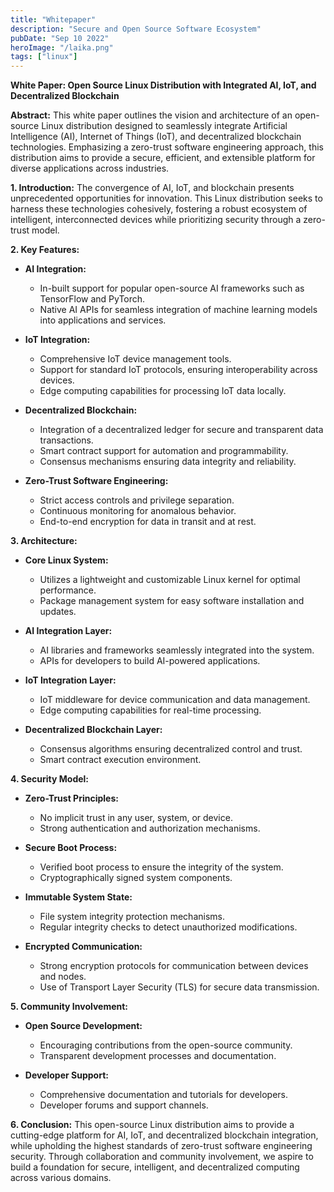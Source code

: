```yaml
---
title: "Whitepaper"
description: "Secure and Open Source Software Ecosystem"
pubDate: "Sep 10 2022"
heroImage: "/laika.png"
tags: ["linux"]
---
```


**White Paper: Open Source Linux Distribution with Integrated AI, IoT, and Decentralized Blockchain**

**Abstract:**
This white paper outlines the vision and architecture of an open-source Linux distribution designed to seamlessly integrate Artificial Intelligence (AI), Internet of Things (IoT), and decentralized blockchain technologies. Emphasizing a zero-trust software engineering approach, this distribution aims to provide a secure, efficient, and extensible platform for diverse applications across industries.

**1. Introduction:**
The convergence of AI, IoT, and blockchain presents unprecedented opportunities for innovation. This Linux distribution seeks to harness these technologies cohesively, fostering a robust ecosystem of intelligent, interconnected devices while prioritizing security through a zero-trust model.

**2. Key Features:**

* **AI Integration:**
  - In-built support for popular open-source AI frameworks such as TensorFlow and PyTorch.
  - Native AI APIs for seamless integration of machine learning models into applications and services.

* **IoT Integration:**
  - Comprehensive IoT device management tools.
  - Support for standard IoT protocols, ensuring interoperability across devices.
  - Edge computing capabilities for processing IoT data locally.

* **Decentralized Blockchain:**
  - Integration of a decentralized ledger for secure and transparent data transactions.
  - Smart contract support for automation and programmability.
  - Consensus mechanisms ensuring data integrity and reliability.

* **Zero-Trust Software Engineering:**
  - Strict access controls and privilege separation.
  - Continuous monitoring for anomalous behavior.
  - End-to-end encryption for data in transit and at rest.

**3. Architecture:**

* **Core Linux System:**
  - Utilizes a lightweight and customizable Linux kernel for optimal performance.
  - Package management system for easy software installation and updates.

* **AI Integration Layer:**
  - AI libraries and frameworks seamlessly integrated into the system.
  - APIs for developers to build AI-powered applications.

* **IoT Integration Layer:**
  - IoT middleware for device communication and data management.
  - Edge computing capabilities for real-time processing.

* **Decentralized Blockchain Layer:**
  - Consensus algorithms ensuring decentralized control and trust.
  - Smart contract execution environment.

**4. Security Model:**

* **Zero-Trust Principles:**
  - No implicit trust in any user, system, or device.
  - Strong authentication and authorization mechanisms.

* **Secure Boot Process:**
  - Verified boot process to ensure the integrity of the system.
  - Cryptographically signed system components.

* **Immutable System State:**
  - File system integrity protection mechanisms.
  - Regular integrity checks to detect unauthorized modifications.

* **Encrypted Communication:**
  - Strong encryption protocols for communication between devices and nodes.
  - Use of Transport Layer Security (TLS) for secure data transmission.

**5. Community Involvement:**

* **Open Source Development:**
  - Encouraging contributions from the open-source community.
  - Transparent development processes and documentation.

* **Developer Support:**
  - Comprehensive documentation and tutorials for developers.
  - Developer forums and support channels.

**6. Conclusion:**
This open-source Linux distribution aims to provide a cutting-edge platform for AI, IoT, and decentralized blockchain integration, while upholding the highest standards of zero-trust software engineering security. Through collaboration and community involvement, we aspire to build a foundation for secure, intelligent, and decentralized computing across various domains.
